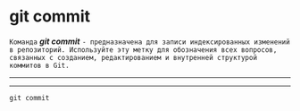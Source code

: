 # git commit
`Команда` ***git commit*** `- предназначена для записи индексированных изменений в репозиторий. Используйте эту метку для обозначения всех вопросов, связанных с созданием, редактированием и внутренней структурой коммитов в Git.`

---
---

```bash=
git commit
```